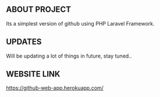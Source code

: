 ## ABOUT PROJECT

Its a simplest version of github using PHP Laravel Framework.

## UPDATES

Will be updating a lot of things in future, stay tuned..

## WEBSITE LINK
https://github-web-app.herokuapp.com/
